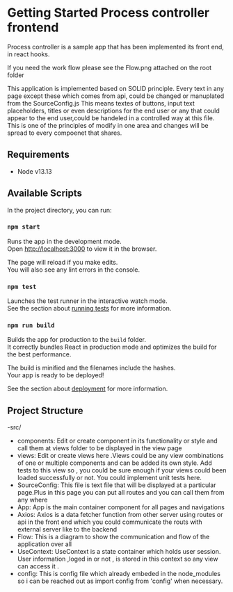 # Getting Started Process controller frontend

Process controller is a sample app that has been implemented its front end, in react hooks.

If you need the work flow please see the Flow.png attached on the root folder

This application is implemented based on SOLID principle.
Every text in any page except these which comes from api, could be changed or manuplated from the SourceConfig.js
This means  textes of buttons, input text placeholders, titles or even descriptions for the end user or any that could appear to the end user,could be handeled in a controlled way at this file. This is one of the principles of  modify in one area  and changes will be spread to every compoenet that shares.



## Requirements
- Node v13.13

## Available Scripts

In the project directory, you can run:

### `npm start`

Runs the app in the development mode.\
Open [http://localhost:3000](http://localhost:3000) to view it in the browser.

The page will reload if you make edits.\
You will also see any lint errors in the console.

### `npm test`

Launches the test runner in the interactive watch mode.\
See the section about [running tests](https://facebook.github.io/create-react-app/docs/running-tests) for more information.

### `npm run build`

Builds the app for production to the `build` folder.\
It correctly bundles React in production mode and optimizes the build for the best performance.

The build is minified and the filenames include the hashes.\
Your app is ready to be deployed!

See the section about [deployment](https://facebook.github.io/create-react-app/docs/deployment) for more information.

## Project Structure

-src/
- components: 
   Edit or create component in its functionality or style and call them at views folder to be displayed in the view page
- views:
   Edit or create views here .Views could be any view combinations of one or multiple components and can be added its own style. Add tests to this view so , you could be sure enough if your views could been loaded successfully or not. You could implement unit tests here.
- SourceConfig:
   This file is text file that will be displayed at a particular page.Plus in this page you can put all routes and you can call them from any where
- App:
   App is the main container component for all pages and navigations
- Axios:
   Axios is a data fetcher function from other server using routes or api in the front end which you could communicate the routs with external server like to the backend
- Flow:
  This is a diagram to show the communication and flow of the application over all
- UseContext:
  UseContext is a state container which holds user session. User information ,loged in or not , is stored in this context so any view can access it .
- config:
  This is config file which already embeded in the node_modules so i can be reached out as 
   import config from 'config' when necessary.

   